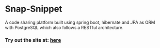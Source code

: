 # Snap-Snippet
A code sharing platform built using spring boot, hibernate and JPA as ORM with PostgreSQL which also follows a RESTful architecture.

### Try out the site at: [here](https://snap-snippet.herokuapp.com/)